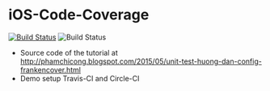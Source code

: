 # iOS-Code-Coverage
[![Build Status](https://travis-ci.org/congpc/iOS-Code-Coverage.svg?branch=master)](https://travis-ci.org/congpc/iOS-Code-Coverage) ![Build Status](https://circleci.com/gh/congpc/iOS-Code-Coverage/tree/master.svg?style=shield&circle-token=a7ba955eeae027a1445789937eade51e20bbb958) <br />

- Source code of the tutorial at http://phamchicong.blogspot.com/2015/05/unit-test-huong-dan-config-frankencover.html
- Demo setup Travis-CI and Circle-CI
